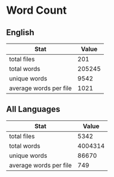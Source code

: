 # Word Count

## English

Stat | Value
---- | -----
total files | 201
total words | 205245
unique words | 9542
average words per file | 1021

## All Languages

Stat | Value
---- | -----
total files | 5342
total words | 4004314
unique words | 86670
average words per file | 749
